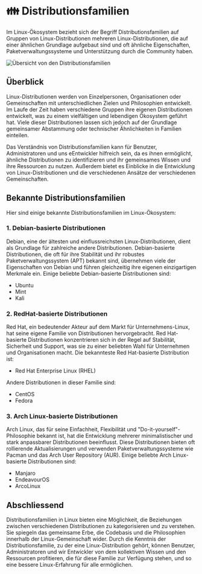 # 👪 Distributionsfamilien

Im Linux-Ökosystem bezieht sich der Begriff Distributionsfamilien auf Gruppen von Linux-Distributionen mehreren Linux-Distributionen, die auf einer ähnlichen Grundlage aufgebaut sind und oft ähnliche Eigenschaften, Paketverwaltungssysteme und Unterstützung durch die Community haben.

![Übersicht von den Distributionsfamilien](distributionsfamilien-img.png)

## Überblick

Linux-Distributionen werden von Einzelpersonen, Organisationen oder Gemeinschaften mit unterschiedlichen Zielen und Philosophien entwickelt. Im Laufe der Zeit haben verschiedene Gruppen ihre eigenen Distributionen entwickelt, was zu einem vielfältigen und lebendigen Ökosystem geführt hat. Viele dieser Distributionen lassen sich jedoch auf der Grundlage gemeinsamer Abstammung oder technischer Ähnlichkeiten in Familien einteilen.

Das Verständnis von Distributionsfamilien kann für Benutzer, Administratoren und uns eEntwickler hilfreich sein, da es ihnen ermöglicht, ähnliche Distributionen zu identifizieren und ihr gemeinsames Wissen und ihre Ressourcen zu nutzen. Außerdem bietet es Einblicke in die Entwicklung von Linux-Distributionen und die verschiedenen Ansätze der verschiedenen Gemeinschaften.

## Bekannte Distributionsfamilien

Hier sind einige bekannte Distributionsfamilien im Linux-Ökosystem:

### 1. Debian-basierte Distributionen

Debian, eine der ältesten und einflussreichsten Linux-Distributionen, dient als Grundlage für zahlreiche andere Distributionen. Debian-basierte Distributionen, die oft für ihre Stabilität und ihr robustes Paketverwaltungssystem (APT) bekannt sind, übernehmen viele der Eigenschaften von Debian und führen gleichzeitig ihre eigenen einzigartigen Merkmale ein. Einige beliebte Debian-basierte Distributionen sind:

* Ubuntu
* Mint
* Kali

### 2. RedHat-basierte Distributionen

Red Hat, ein bedeutender Akteur auf dem Markt für Unternehmens-Linux, hat seine eigene Familie von Distributionen hervorgebracht. Red Hat-basierte Distributionen konzentrieren sich in der Regel auf Stabilität, Sicherheit und Support, was sie zu einer beliebten Wahl für Unternehmen und Organisationen macht. Die bekannteste Red Hat-basierte Distribution ist:

* Red Hat Enterprise Linux (RHEL)

Andere Distributionen in dieser Familie sind:

* CentOS
* Fedora

### 3. Arch Linux-basierte Distributionen

Arch Linux, das für seine Einfachheit, Flexibilität und "Do-it-yourself"-Philosophie bekannt ist, hat die Entwicklung mehrerer minimalistischer und stark anpassbarer Distributionen beeinflusst. Diese Distributionen bieten oft rollierende Aktualisierungen und verwenden Paketverwaltungssysteme wie Pacman und das Arch User Repository (AUR). Einige beliebte Arch Linux-basierte Distributionen sind:

* Manjaro
* EndeavourOS
* ArcoLinux

## Abschliessend

Distributionsfamilien in Linux bieten eine Möglichkeit, die Beziehungen zwischen verschiedenen Distributionen zu kategorisieren und zu verstehen. Sie spiegeln das gemeinsame Erbe, die Codebasis und die Philosophien innerhalb der Linux-Gemeinschaft wider. Durch die Kenntnis der Distributionsfamilie, zu der eine Linux-Distribution gehört, können Benutzer, Administratoren und wir Entwickler von dem kollektiven Wissen und den Ressourcen profitieren, die für diese Familie zur Verfügung stehen, und so eine bessere Linux-Erfahrung für alle ermöglichen.
